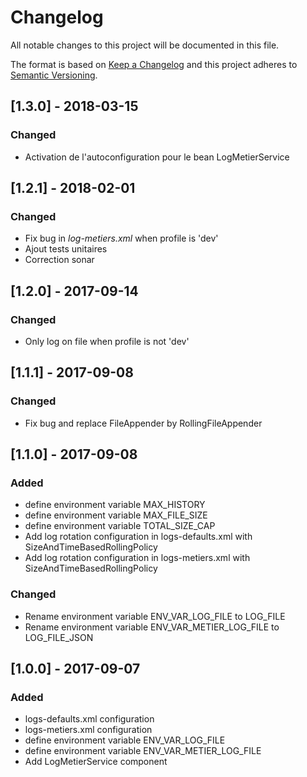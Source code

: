 # Changelog
All notable changes to this project will be documented in this file.

The format is based on [Keep a Changelog](http://keepachangelog.com/en/1.0.0/)
and this project adheres to [Semantic Versioning](http://semver.org/spec/v2.0.0.html).

## [1.3.0] - 2018-03-15
### Changed
- Activation de l'autoconfiguration pour le bean LogMetierService

## [1.2.1] - 2018-02-01
### Changed
- Fix bug in _log-metiers.xml_ when profile is 'dev'
- Ajout tests unitaires
- Correction sonar

## [1.2.0] - 2017-09-14
### Changed
- Only log on file when profile is not 'dev'

## [1.1.1] - 2017-09-08
### Changed
- Fix bug and replace FileAppender by RollingFileAppender

## [1.1.0] - 2017-09-08
### Added
- define environment variable MAX_HISTORY
- define environment variable MAX_FILE_SIZE
- define environment variable TOTAL_SIZE_CAP
- Add log rotation configuration in logs-defaults.xml with SizeAndTimeBasedRollingPolicy
- Add log rotation configuration in logs-metiers.xml with SizeAndTimeBasedRollingPolicy

### Changed
- Rename environment variable ENV_VAR_LOG_FILE to LOG_FILE
- Rename environment variable ENV_VAR_METIER_LOG_FILE to LOG_FILE_JSON

## [1.0.0] - 2017-09-07
### Added
- logs-defaults.xml configuration
- logs-metiers.xml configuration
- define environment variable ENV_VAR_LOG_FILE
- define environment variable ENV_VAR_METIER_LOG_FILE
- Add LogMetierService component

